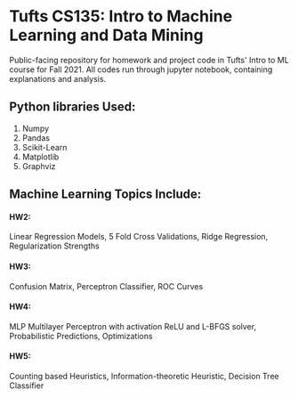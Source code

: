 # Tufts CS135: Intro to Machine Learning and Data Mining
Public-facing repository for homework and project code in Tufts' Intro to ML course for Fall 2021. All codes run through jupyter notebook, containing explanations and analysis.

## Python libraries Used:
1. Numpy
2. Pandas
3. Scikit-Learn
4. Matplotlib
5. Graphviz

## Machine Learning Topics Include: 

#### HW2:
Linear Regression Models, 5 Fold Cross Validations, Ridge Regression, Regularization Strengths

#### HW3: 
Confusion Matrix, Perceptron Classifier, ROC Curves

#### HW4: 
MLP Multilayer Perceptron with activation ReLU and L-BFGS solver, Probabilistic Predictions, Optimizations

#### HW5: 
Counting based Heuristics, Information-theoretic Heuristic, Decision Tree Classifier
